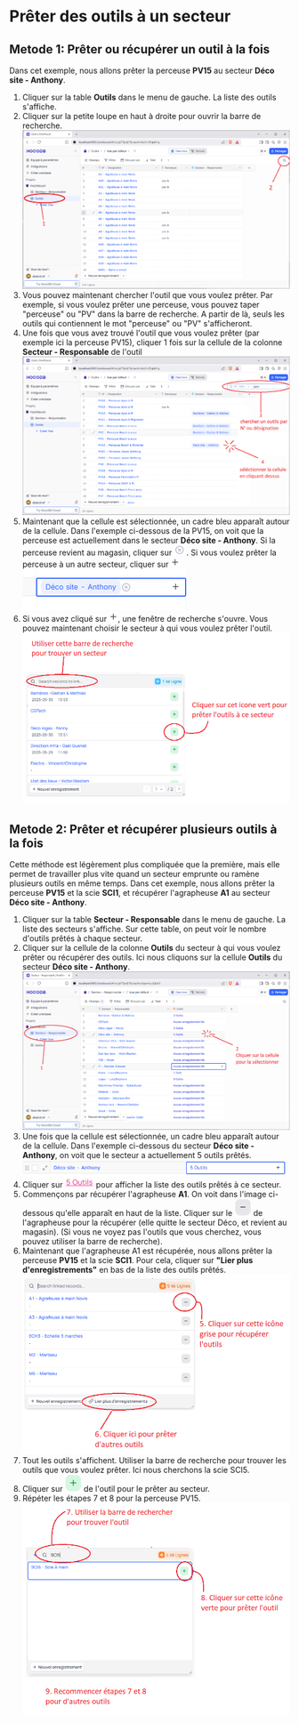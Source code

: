 # Prêter des outils à un secteur

## Metode 1: Prêter ou récupérer un outil à la fois
Dans cet exemple, nous allons prêter la perceuse **PV15** au secteur **Déco site - Anthony**.  

1. Cliquer sur la table **Outils** dans le menu de gauche. La liste des outils s'affiche.  
2. Cliquer sur la petite loupe en haut à droite pour ouvrir la barre de recherche.  
    ![search-outils-1-2](img/search-outils-1-2.png)  
3. Vous pouvez maintenant chercher l'outil que vous voulez prêter. Par exemple, si vous voulez prêter une perceuse, vous pouvez taper "perceuse" ou "PV" dans la barre de recherche. A partir de là, seuls les outils qui contiennent le mot "perceuse" ou "PV" s'afficheront.  
4. Une fois que vous avez trouvé l'outil que vous voulez prêter (par exemple ici la perceuse PV15), cliquer 1 fois sur la cellule de la colonne **Secteur - Responsable** de l'outil   
    ![search-outils-3-4](img/search-outils-3-4.png)  
5. Maintenant que la cellule est sélectionnée, un cadre bleu apparaît autour de la cellule.  Dans l'exemple ci-dessous de la PV15, on voit que la perceuse est actuellement dans le secteur **Déco site - Anthony**. Si la perceuse revient au magasin, cliquer sur ![icon-remove](img/icon-remove.png). Si vous voulez prêter la perceuse à un autre secteur, cliquer sur ![icon-add](img/icon-add.png)  
    ![assign-outils-cell](img/assign-outils-cell.png)  
6. Si vous avez cliqué sur ![icon-add](img/icon-add.png), une fenêtre de recherche s'ouvre. Vous pouvez maintenant choisir le secteur à qui vous voulez prêter l'outil.  
    ![add-secteur-to-outils](img/add-secteur-to-outils.png)  


## Metode 2: Prêter et récupérer plusieurs outils à la fois
Cette méthode est légèrement plus compliquée que la première, mais elle permet de travailler plus vite quand un secteur emprunte ou ramène plusieurs outils en même temps. Dans cet exemple, nous allons prêter la perceuse **PV15** et la scie **SCI1**, et récupérer l'agrapheuse **A1** au secteur **Déco site - Anthony**.  

1. Cliquer sur la table **Secteur - Responsable** dans le menu de gauche. La liste des secteurs s'affiche. Sur cette table, on peut voir le nombre d'outils prêtés à chaque secteur.  
2. Cliquer sur la cellule de la colonne **Outils** du secteur à qui vous voulez prêter ou récupérer des outils. Ici nous cliquons sur la cellule **Outils** du secteur **Déco site - Anthony**.  
    ![table-secteur](img/table-secteur.png)  
3. Une fois que la cellule est sélectionnée, un cadre bleu apparaît autour de la cellule. Dans l'exemple ci-dessous du secteur **Déco site - Anthony**, on voit que le secteur a actuellement 5 outils prêtés.  
    ![table-secteur-select](img/table-secteur-select.png)  
4. Cliquer sur ![table-secteur-5-outils](img/table-secteur-5-outils.png) pour afficher la liste des outils prêtés à ce secteur.  
5. Commençons par récupérer l'agrapheuse **A1**. On voit dans l'image ci-dessous qu'elle apparaît en haut de la liste. Cliquer sur le ![icon-remove-gray](img/icon-remove-gray.png) de l'agrapheuse pour la récupérer (elle quitte le secteur Déco, et revient au magasin). (Si vous ne voyez pas l'outils que vous cherchez, vous pouvez utiliser la barre de recherche).  
6. Maintenant que l'agrapheuse A1 est récupérée, nous allons prêter la perceuse **PV15** et la scie **SCI1**. Pour cela, cliquer sur **"Lier plus d'enregistrements"** en bas de la liste des outils prêtés.  
    ![table-secteur-outils-5-6](img/table-secteur-outils-5-6.png)  
7. Tout les outils s'affichent. Utiliser la barre de recherche pour trouver les outils que vous voulez prêter. Ici nous cherchons la scie SCI5.  
8. Cliquer sur ![icon-add-green](img/icon-add-green.png) de l'outil pour le prêter au secteur.  
9. Répéter les étapes 7 et 8 pour la perceuse PV15.  
    ![table-secteur-outils-7-8-9](img/table-secteur-outils-7-8-9.png)  